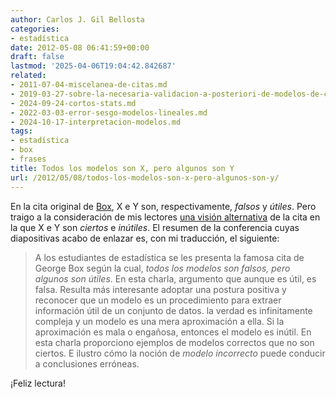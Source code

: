 ```yaml
---
author: Carlos J. Gil Bellosta
categories:
- estadística
date: 2012-05-08 06:41:59+00:00
draft: false
lastmod: '2025-04-06T19:04:42.842687'
related:
- 2011-07-04-miscelanea-de-citas.md
- 2019-03-27-sobre-la-necesaria-validacion-a-posteriori-de-modelos-de-caja-negra.md
- 2024-09-24-cortos-stats.md
- 2022-03-03-error-sesgo-modelos-lineales.md
- 2024-10-17-interpretacion-modelos.md
tags:
- estadística
- box
- frases
title: Todos los modelos son X, pero algunos son Y
url: /2012/05/08/todos-los-modelos-son-x-pero-algunos-son-y/
---
```


En la cita original de [Box](http://en.wikipedia.org/wiki/George_E._P._Box), X e Y son, respectivamente, _falsos_ y _útiles_. Pero traigo a la consideración de mis lectores [una visión alternativa](http://andrewgelman.com/wp-content/uploads/2012/03/tarpey.pdf)  de la cita en la que X e Y son _ciertos_ e _inútiles_. El resumen de la conferencia cuyas diapositivas acabo de enlazar es, con mi traducción, el siguiente:

>A los estudiantes de estadística se les presenta la famosa cita de George Box según la cual, _todos los modelos son falsos, pero algunos son útiles_. En esta charla, argumento que aunque es útil, es falsa. Resulta más interesante adoptar una postura positiva y reconocer que un modelo es un procedimiento para extraer información útil de un conjunto de datos. la verdad es infinitamente compleja y un modelo es una mera aproximación a ella. Si la aproximación es mala o engañosa, entonces el modelo es inútil. En esta charla proporciono ejemplos de modelos correctos que no son ciertos. E ilustro cómo la noción de _modelo incorrecto_ puede conducir a conclusiones erróneas.

¡Feliz lectura!